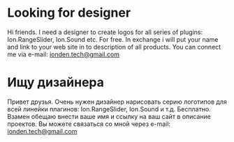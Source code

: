 # Looking for designer

Hi friends. I need a designer to create logos for all series of plugins: Ion.RangeSlider, Ion.Sound etc.
For free. In exchange i will put your name and link to your web site in to description of all products.
You can connect me via e-mail: ionden.tech@gmail.com

# Ищу дизайнера

Привет друзья. Очень нужен дизайнер нарисовать серию логотипов для всей линейки плагинов: Ion.RangeSlider, Ion.Sound и т.д.
Бесплатно. Взамен обещаю внести ваше имя и ссылку на ваш сайт в описание проектов.
Вы можете связаться со мной через e-mail: ionden.tech@gmail.com
